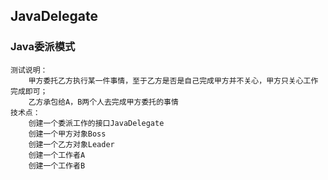 ## JavaDelegate 

### Java委派模式
```
测试说明：
    甲方委托乙方执行某一件事情，至于乙方是否是自己完成甲方并不关心，甲方只关心工作完成即可；
    乙方承包给A，B两个人去完成甲方委托的事情
技术点：
    创建一个委派工作的接口JavaDelegate
    创建一个甲方对象Boss
    创建一个乙方对象Leader
    创建一个工作者A
    创建一个工作者B
```






